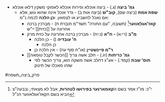* **גמ' ביצה** (ג.) - ביצה אוכלא ופירות אוכלא לאפוקי משקין דלאו אוכלא
	* **שפת אמת** (ביצה שם), **קוב"ש** (ביצה אות ב) - גדר אוכל אינה שהוא גוש, אלא אם נאכל להשביע או לצמאון. ו**כן הלכה** לכמה נ"מ:
		* **קאז'אגלאווער**[^1] (תשובה, "עם התורה" תשד"מ חוברת ח) - מברכין ברכה אחרונה על [[כזית]] יי"ש
		* **מ"ב** (רי:א) **- ח"א** (נ:יח) - מברכין ברכה אחרונה על כזית מרק
			* **ח' עובדיה** () - כן הלכה
				* כן הלכה
			* **ר"מ פיינשטיין** (או"ח סוף עה) - אין הלכה כן
		* **גמ' כריתות** (יג.) - חלב אשה צריך [[הכשר לקבל טומאה]]
			* **תוס' שבת** (קמד.) - אע"ג דחלב אשה משקה הוא, צריך הכשר לפי שזהו מאכלו של תינוק

[^1]:	י"כ: מו"ז אמר בשם ה**קאמארנער בפירושו לטהרות**, אבל לא מצאתי, ובבעה"צ הביא בשם הקאז'אגלאווער הנ"ל

#פרק_ביצה_תשפה 